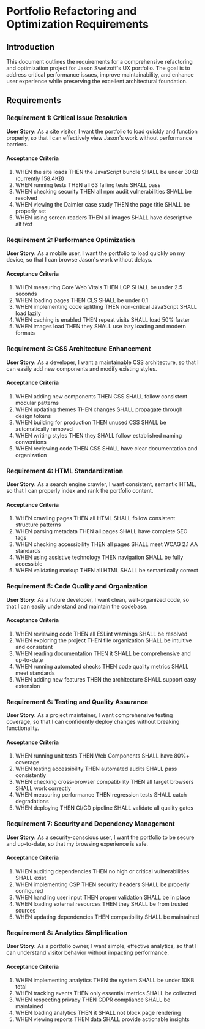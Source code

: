 # Portfolio Refactoring and Optimization Requirements

## Introduction

This document outlines the requirements for a comprehensive refactoring and optimization project for Jason Swetzoff's UX portfolio. The goal is to address critical performance issues, improve maintainability, and enhance user experience while preserving the excellent architectural foundation.

## Requirements

### Requirement 1: Critical Issue Resolution

**User Story:** As a site visitor, I want the portfolio to load quickly and function properly, so that I can effectively view Jason's work without performance barriers.

#### Acceptance Criteria

1. WHEN the site loads THEN the JavaScript bundle SHALL be under 30KB (currently 158.4KB)
2. WHEN running tests THEN all 63 failing tests SHALL pass
3. WHEN checking security THEN all npm audit vulnerabilities SHALL be resolved
4. WHEN viewing the Daimler case study THEN the page title SHALL be properly set
5. WHEN using screen readers THEN all images SHALL have descriptive alt text

### Requirement 2: Performance Optimization

**User Story:** As a mobile user, I want the portfolio to load quickly on my device, so that I can browse Jason's work without delays.

#### Acceptance Criteria

1. WHEN measuring Core Web Vitals THEN LCP SHALL be under 2.5 seconds
2. WHEN loading pages THEN CLS SHALL be under 0.1
3. WHEN implementing code splitting THEN non-critical JavaScript SHALL load lazily
4. WHEN caching is enabled THEN repeat visits SHALL load 50% faster
5. WHEN images load THEN they SHALL use lazy loading and modern formats

### Requirement 3: CSS Architecture Enhancement

**User Story:** As a developer, I want a maintainable CSS architecture, so that I can easily add new components and modify existing styles.

#### Acceptance Criteria

1. WHEN adding new components THEN CSS SHALL follow consistent modular patterns
2. WHEN updating themes THEN changes SHALL propagate through design tokens
3. WHEN building for production THEN unused CSS SHALL be automatically removed
4. WHEN writing styles THEN they SHALL follow established naming conventions
5. WHEN reviewing code THEN CSS SHALL have clear documentation and organization

### Requirement 4: HTML Standardization

**User Story:** As a search engine crawler, I want consistent, semantic HTML, so that I can properly index and rank the portfolio content.

#### Acceptance Criteria

1. WHEN crawling pages THEN all HTML SHALL follow consistent structure patterns
2. WHEN parsing metadata THEN all pages SHALL have complete SEO tags
3. WHEN checking accessibility THEN all pages SHALL meet WCAG 2.1 AA standards
4. WHEN using assistive technology THEN navigation SHALL be fully accessible
5. WHEN validating markup THEN all HTML SHALL be semantically correct

### Requirement 5: Code Quality and Organization

**User Story:** As a future developer, I want clean, well-organized code, so that I can easily understand and maintain the codebase.

#### Acceptance Criteria

1. WHEN reviewing code THEN all ESLint warnings SHALL be resolved
2. WHEN exploring the project THEN file organization SHALL be intuitive and consistent
3. WHEN reading documentation THEN it SHALL be comprehensive and up-to-date
4. WHEN running automated checks THEN code quality metrics SHALL meet standards
5. WHEN adding new features THEN the architecture SHALL support easy extension

### Requirement 6: Testing and Quality Assurance

**User Story:** As a project maintainer, I want comprehensive testing coverage, so that I can confidently deploy changes without breaking functionality.

#### Acceptance Criteria

1. WHEN running unit tests THEN Web Components SHALL have 80%+ coverage
2. WHEN testing accessibility THEN automated audits SHALL pass consistently
3. WHEN checking cross-browser compatibility THEN all target browsers SHALL work correctly
4. WHEN measuring performance THEN regression tests SHALL catch degradations
5. WHEN deploying THEN CI/CD pipeline SHALL validate all quality gates

### Requirement 7: Security and Dependency Management

**User Story:** As a security-conscious user, I want the portfolio to be secure and up-to-date, so that my browsing experience is safe.

#### Acceptance Criteria

1. WHEN auditing dependencies THEN no high or critical vulnerabilities SHALL exist
2. WHEN implementing CSP THEN security headers SHALL be properly configured
3. WHEN handling user input THEN proper validation SHALL be in place
4. WHEN loading external resources THEN they SHALL be from trusted sources
5. WHEN updating dependencies THEN compatibility SHALL be maintained

### Requirement 8: Analytics Simplification

**User Story:** As a portfolio owner, I want simple, effective analytics, so that I can understand visitor behavior without impacting performance.

#### Acceptance Criteria

1. WHEN implementing analytics THEN the system SHALL be under 10KB total
2. WHEN tracking events THEN only essential metrics SHALL be collected
3. WHEN respecting privacy THEN GDPR compliance SHALL be maintained
4. WHEN loading analytics THEN it SHALL not block page rendering
5. WHEN viewing reports THEN data SHALL provide actionable insights
